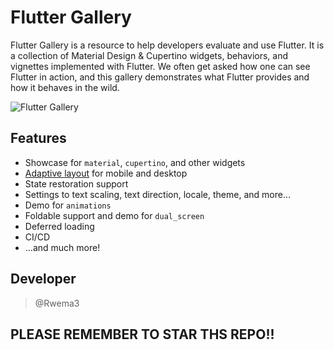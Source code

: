 # Flutter Gallery

Flutter Gallery is a resource to help developers evaluate and use Flutter.
It is a collection of Material Design & Cupertino widgets, behaviors, and vignettes
implemented with Flutter. We often get asked how one can see Flutter in action,
and this gallery demonstrates what Flutter provides and how it behaves in the
wild.

![Flutter Gallery](https://user-images.githubusercontent.com/6655696/73928238-0d7fcc80-48d3-11ea-8a7e-ea7dc5d6e713.png)

## Features

- Showcase for `material`, `cupertino`, and other widgets
- [Adaptive layout](lib/layout/adaptive.dart) for mobile and desktop
- State restoration support
- Settings to text scaling, text direction, locale, theme, and more...
- Demo for `animations`
- Foldable support and demo for `dual_screen`
- Deferred loading
- CI/CD
- ...and much more!

## Developer

> @Rwema3

## PLEASE REMEMBER TO STAR THS REPO!!